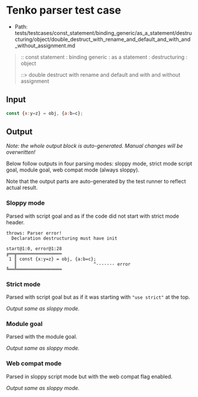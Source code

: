 # Tenko parser test case

- Path: tests/testcases/const_statement/binding_generic/as_a_statement/destructuring/object/double_destruct_with_rename_and_default_and_with_and_without_assignment.md

> :: const statement : binding generic : as a statement : destructuring : object
>
> ::> double destruct with rename and default and with and without assignment

## Input

`````js
const {x:y=z} = obj, {a:b=c};
`````

## Output

_Note: the whole output block is auto-generated. Manual changes will be overwritten!_

Below follow outputs in four parsing modes: sloppy mode, strict mode script goal, module goal, web compat mode (always sloppy).

Note that the output parts are auto-generated by the test runner to reflect actual result.

### Sloppy mode

Parsed with script goal and as if the code did not start with strict mode header.

`````
throws: Parser error!
  Declaration destructuring must have init

start@1:0, error@1:28
╔══╦═════════════════
 1 ║ const {x:y=z} = obj, {a:b=c};
   ║                             ^------- error
╚══╩═════════════════

`````

### Strict mode

Parsed with script goal but as if it was starting with `"use strict"` at the top.

_Output same as sloppy mode._

### Module goal

Parsed with the module goal.

_Output same as sloppy mode._

### Web compat mode

Parsed in sloppy script mode but with the web compat flag enabled.

_Output same as sloppy mode._
